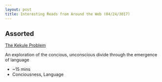 ```yaml
---
layout: post
title: Interesting Reads from Around the Web (04/24/3017)
---
```


## Assorted

[The Kekule Problem](http://nautil.us/issue/47/consciousness/the-kekul-problem)

An exploration of the concious, unconscious divide through the emergence of language
* ~15 mins
* Conciousness, Language
